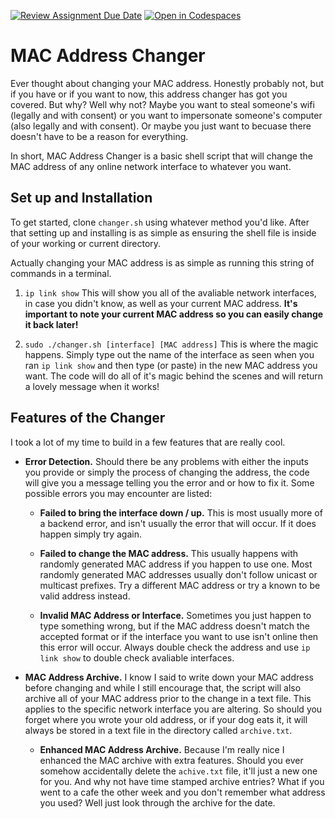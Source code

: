 [![Review Assignment Due Date](https://classroom.github.com/assets/deadline-readme-button-22041afd0340ce965d47ae6ef1cefeee28c7c493a6346c4f15d667ab976d596c.svg)](https://classroom.github.com/a/tp86o73G)
[![Open in Codespaces](https://classroom.github.com/assets/launch-codespace-2972f46106e565e64193e422d61a12cf1da4916b45550586e14ef0a7c637dd04.svg)](https://classroom.github.com/open-in-codespaces?assignment_repo_id=17729462)

# MAC Address Changer
Ever thought about changing your MAC address. Honestly probably not, but if you have or if you want to now, this address changer has got you covered. But why? Well why not? Maybe you want to steal someone's wifi (legally and with consent) or you want to impersonate someone's computer (also legally and with consent). Or maybe you just want to becuase there doesn't have to be a reason for everything.

In short, MAC Address Changer is a basic shell script that will change the MAC address of any online network interface to whatever you want.

## Set up and Installation

To get started, clone `changer.sh` using whatever method you'd like. After that setting up and installing is as simple as ensuring the shell file is inside of your working or current directory.

Actually changing your MAC address is as simple as running this string of commands in a terminal.

1. `ip link show` This will show you all of the avaliable network interfaces, in case you didn't know, as well as your current MAC address. __It's important to note your current MAC address so you can easily change it back later!__


2. `sudo ./changer.sh [interface] [MAC address]` This is where the magic happens. Simply type out the name of the interface as seen when you ran `ip link show` and then type (or paste) in the new MAC address you want. The code will do all of it's magic behind the scenes and will return a lovely message when it works!

## Features of the Changer

I took a lot of my time to build in a few features that are really cool.

- __Error Detection.__ Should there be any problems with either the inputs you provide or simply the process of changing the address, the code will give you a message telling you the error and or how to fix it. Some possible errors you may encounter are listed:

    - __Failed to bring the interface down / up.__ This is most usually more of a backend error, and isn't usually the error that will occur. If it does happen simply try again.

    - __Failed to change the MAC address.__ This usually happens with randomly generated MAC address if you happen to use one. Most randomly generated MAC addresses usually don't follow unicast or multicast prefixes. Try a different MAC address or try a known to be valid address instead.

    - __Invalid MAC Address or Interface.__ Sometimes you just happen to type something wrong, but if the MAC address doesn't match the accepted format or if the  interface you want to use isn't online then this error will occur. Always double check the address and use `ip link show` to double check avaliable interfaces.

- __MAC Address Archive.__ I know I said to write down your MAC address before changing and while I still encourage that, the script will also archive all of your MAC address prior to the change in a text file. This applies to the specific network interface you are altering. So should you forget where you wrote your old address, or if your dog eats it, it will always be stored in a text file in the directory called `archive.txt`.

    - __Enhanced MAC Address Archive.__ Because I'm really nice I enhanced the MAC archive with extra features. Should you ever somehow accidentally delete the `achive.txt` file, it'll just a new one for you. And why not have time stamped archive entries? What if you went to a cafe the other week and you don't remember what address you used? Well just look through the archive for the date.